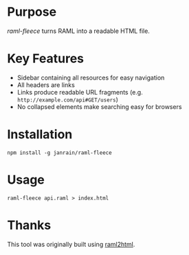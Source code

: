 # Purpose

_raml-fleece_ turns RAML into a readable HTML file.


# Key Features

- Sidebar containing all resources for easy navigation
- All headers are links
- Links produce readable URL fragments (e.g. `http://example.com/api#GET/users`)
- No collapsed elements make searching easy for browsers

# Installation

    npm install -g janrain/raml-fleece

# Usage

    raml-fleece api.raml > index.html

# Thanks

This tool was originally built using [raml2html](https://github.com/kevinrenskers/raml2html).
